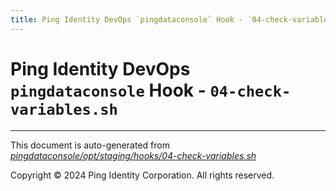 ```yaml
---
title: Ping Identity DevOps `pingdataconsole` Hook - `04-check-variables.sh`
---
```


# Ping Identity DevOps `pingdataconsole` Hook - `04-check-variables.sh`

---
This document is auto-generated from _[pingdataconsole/opt/staging/hooks/04-check-variables.sh](https://github.com/pingidentity/pingidentity-docker-builds/blob/master/pingdataconsole/opt/staging/hooks/04-check-variables.sh)_

Copyright © 2024 Ping Identity Corporation. All rights reserved.
